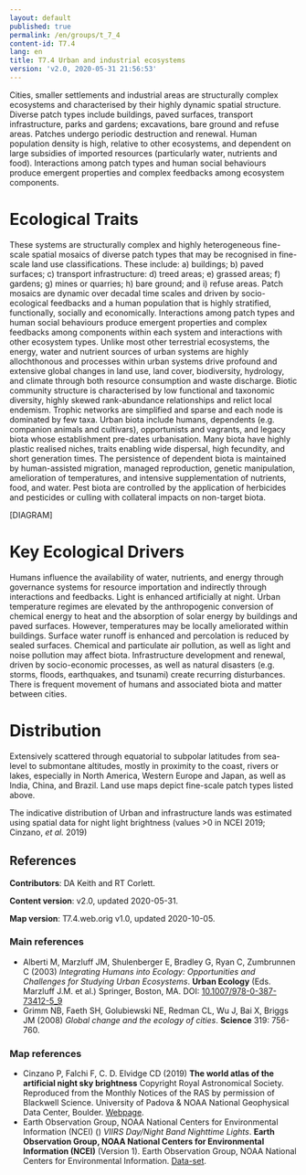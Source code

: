 ```yaml
---
layout: default
published: true
permalink: /en/groups/t_7_4
content-id: T7.4
lang: en
title: T7.4 Urban and industrial ecosystems
version: 'v2.0, 2020-05-31 21:56:53'
---
```


Cities, smaller settlements and industrial areas are structurally complex ecosystems and characterised by their highly dynamic spatial structure. Diverse patch types include buildings, paved surfaces, transport infrastructure, parks and gardens; excavations, bare ground and refuse areas. Patches undergo periodic destruction and renewal. Human population density is high, relative to other ecosystems, and dependent on large subsidies of imported resources (particularly water, nutrients and food). Interactions among patch types and human social behaviours produce emergent properties and complex feedbacks among ecosystem components.

# Ecological Traits
 
These systems are structurally complex and highly heterogeneous fine-scale spatial mosaics of diverse patch types that may be recognised in fine-scale land use classifications. These include: a) buildings; b) paved surfaces; c) transport infrastructure: d) treed areas; e) grassed areas; f) gardens; g) mines or quarries; h) bare ground; and i) refuse areas. Patch mosaics are dynamic over decadal time scales and driven by socio-ecological feedbacks and a human population that is highly stratified, functionally, socially and economically. Interactions among patch types and human social behaviours produce emergent properties and complex feedbacks among components within each system and interactions with other ecosystem types. Unlike most other terrestrial ecosystems, the energy, water and nutrient sources of urban systems are highly allochthonous and processes within urban systems drive profound and extensive global changes in land use, land cover, biodiversity, hydrology, and climate through both resource consumption and waste discharge. Biotic community structure is characterised by low functional and taxonomic diversity, highly skewed rank-abundance relationships and relict local endemism. Trophic networks are simplified and sparse and each node is dominated by few taxa. Urban biota include humans, dependents (e.g. companion animals and cultivars), opportunists and vagrants, and legacy biota whose establishment pre-dates urbanisation. Many biota have highly plastic realised niches, traits enabling wide dispersal, high fecundity, and short generation times. The persistence of dependent biota is maintained by human-assisted migration, managed reproduction, genetic manipulation, amelioration of temperatures, and intensive supplementation of nutrients, food, and water. Pest biota are controlled by the application of herbicides and pesticides or culling with collateral impacts on non-target biota.

[DIAGRAM]

# Key Ecological Drivers
 
Humans influence the availability of water, nutrients, and energy through governance systems for resource importation and indirectly through interactions and feedbacks. Light is enhanced artificially at night. Urban temperature regimes are elevated by the anthropogenic conversion of chemical energy to heat and the absorption of solar energy by buildings and paved surfaces. However, temperatures may be locally ameliorated within buildings. Surface water runoff is enhanced and percolation is reduced by sealed surfaces. Chemical and particulate air pollution, as well as light and noise pollution may affect biota. Infrastructure development and renewal, driven by socio-economic processes, as well as natural disasters (e.g. storms, floods, earthquakes, and tsunami) create recurring disturbances. There is frequent movement of humans and associated biota and matter between cities.
 
# Distribution
 
Extensively scattered through equatorial to subpolar latitudes from sea-level to submontane altitudes, mostly in proximity to the coast, rivers or lakes, especially in North America, Western Europe and Japan, as well as India, China, and Brazil. Land use maps depict fine-scale patch types listed above.

The indicative distribution of Urban and infrastructure lands was estimated using spatial data for night light brightness (values >0 in NCEI 2019; Cinzano, _et al._  2019)

## References

**Contributors**: DA Keith and RT Corlett.

**Content version**: v2.0, updated 2020-05-31.

**Map version**: T7.4.web.orig v1.0, updated 2020-10-05.

### Main references
* Alberti M, Marzluff JM, Shulenberger E, Bradley G, Ryan C, Zumbrunnen C  (2003) *Integrating Humans into Ecology: Opportunities and Challenges for Studying Urban Ecosystems*. **Urban Ecology** (Eds. Marzluff J.M. et al.) Springer, Boston, MA. DOI: [10.1007/978-0-387-73412-5_9](http://doi.org/10.1007/978-0-387-73412-5_9)
* Grimm NB, Faeth SH, Golubiewski NE, Redman CL, Wu J, Bai X, Briggs JM  (2008) *Global change and the ecology of cities*. **Science** 319: 756-760.

### Map references
* Cinzano P, Falchi F, C. D. Elvidge CD  (2019) **The world atlas of the artificial night sky brightness** Copyright Royal Astronomical Society. Reproduced from the Monthly Notices of the RAS by permission of Blackwell Science. University of Padova & NOAA National Geophysical Data Center, Boulder. [Webpage](http://www.inquinamentoluminoso.it/worldatlas/pages/fig1.htm).
* Earth Observation Group, NOAA National Centers for Environmental Information (NCEI) () *VIIRS Day/Night Band Nighttime Lights*. **Earth Observation Group, NOAA National Centers for Environmental Information (NCEI)** (Version 1). Earth Observation Group, NOAA National Centers for Environmental Information. [Data-set]( https://eogdata.mines.edu/download_dnb_composites.html).
